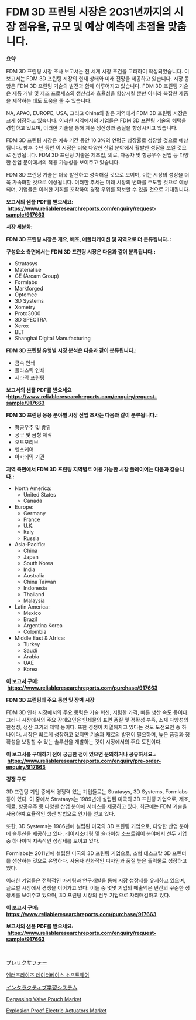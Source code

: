<p><h1>FDM 3D 프린팅 시장은 2031년까지의 시장 점유율, 규모 및 예상 예측에 초점을 맞춥니다.</h1></p><p><strong>요약</strong></p>
<p><p>FDM 3D 프린팅 시장 조사 보고서는 전 세계 시장 조건을 고려하여 작성되었습니다. 이 보고서는 FDM 3D 프린팅 시장의 현재 상태와 미래 전망을 제공하고 있습니다. 시장 동향은 FDM 3D 프린팅 기술의 발전과 함께 이루어지고 있습니다. FDM 3D 프린팅 기술은 제품 개발 및 제조 프로세스의 생산성과 효율성을 향상시킬 뿐만 아니라 복잡한 제품을 제작하는 데도 도움을 줄 수 있습니다.</p><p>NA, APAC, EUROPE, USA, 그리고 China와 같은 지역에서 FDM 3D 프린팅 시장은 크게 성장하고 있습니다. 이러한 지역에서의 기업들은 FDM 3D 프린팅 기술의 혜택을 경험하고 있으며, 이러한 기술을 통해 제품 생산성과 품질을 향상시키고 있습니다.</p><p>FDM 3D 프린팅 시장은 예측 기간 동안 10.3%의 연평균 성장률로 성장할 것으로 예상됩니다. 향후 수년 동안 이 시장은 더욱 다양한 산업 분야에서 활발한 성장을 보일 것으로 전망됩니다. FDM 3D 프린팅 기술은 제조업, 의료, 자동차 및 항공우주 산업 등 다양한 산업 분야에서의 적용 가능성을 보여주고 있습니다.</p><p>FDM 3D 프린팅 기술은 더욱 발전하고 성숙해질 것으로 보이며, 이는 시장의 성장을 더욱 가속화할 것으로 예상됩니다. 이러한 추세는 미래 시장의 변화를 주도할 것으로 예상되며, 기업들은 이러한 기회를 포착하여 경쟁 우위를 확보할 수 있을 것으로 기대됩니다.</p></p>
<p><strong>보고서의 샘플 PDF를 받으세요: &nbsp;<a href="https://www.reliableresearchreports.com/enquiry/request-sample/917663">https://www.reliableresearchreports.com/enquiry/request-sample/917663</a></strong></p>
<p><strong>시장 세분화:</strong></p>
<p><strong> FDM 3D 프린팅 시장은 개요, 배포, 애플리케이션 및 지역으로 더 분류됩니다. :</strong></p>
<p><strong>구성요소 측면에서는 FDM 3D 프린팅 시장은 다음과 같이 분류됩니다.:</strong></p>
<p><ul><li>Stratasys</li><li>Materialise</li><li>GE (Arcam Group)</li><li>Formlabs</li><li>Markforged</li><li>Optomec</li><li>3D Systems</li><li>Xometry</li><li>Proto3000</li><li>3D SPECTRA</li><li>Xerox</li><li>BLT</li><li>Shanghai Digital Manufacturing</li></ul></p>
<p><strong> FDM 3D 프린팅 유형별 시장 분석은 다음과 같이 분류됩니다.:</strong></p>
<p><ul><li>금속 인쇄</li><li>플라스틱 인쇄</li><li>세라믹 프린팅</li></ul></p>
<p><strong>보고서의 샘플 PDF를 받으세요 :<a href="https://www.reliableresearchreports.com/enquiry/request-sample/917663">https://www.reliableresearchreports.com/enquiry/request-sample/917663</a></strong></p>
<p><strong> FDM 3D 프린팅 응용 분야별 시장 산업 조사는 다음과 같이 분류됩니다.:</strong></p>
<p><ul><li>항공우주 및 방위</li><li>공구 및 금형 제작</li><li>오토모티브</li><li>헬스케어</li><li>아카데믹 기관</li></ul></p>
<p><strong>지역 측면에서 FDM 3D 프린팅 지역별로 이용 가능한 시장 플레이어는 다음과 같습니다.:</strong></p>
<p><ul>
    <li>
        North America:
        <ul>
            <li>United States</li>
            <li>Canada</li>
        </ul>
    </li>
    <li>
        Europe:
        <ul>
            <li>Germany</li>
            <li>France</li>
            <li>U.K.</li>
            <li>Italy</li>
            <li>Russia</li>
        </ul>
    </li>
    <li>
        Asia-Pacific:
        <ul>
            <li>China</li>
            <li>Japan</li>
            <li>South Korea</li>
            <li>India</li>
            <li>Australia</li>
            <li>China Taiwan</li>
            <li>Indonesia</li>
            <li>Thailand</li>
            <li>Malaysia</li>
        </ul>
    </li>
    <li>
        Latin America:
        <ul>
            <li>Mexico</li>
            <li>Brazil</li>
            <li>Argentina Korea</li>
            <li>Colombia</li>
        </ul>
    </li>
    <li>
        Middle East & Africa:
        <ul>
            <li>Turkey</li>
            <li>Saudi</li>
            <li>Arabia</li>
            <li>UAE</li>
            <li>Korea</li>
        </ul>
    </li>
    </ul></p>
<p><strong>이 보고서 구매: &nbsp;<a href="https://www.reliableresearchreports.com/purchase/917663">https://www.reliableresearchreports.com/purchase/917663</a></strong></p>
<p><strong>FDM 3D 프린팅의 주요 동인 및 장벽 시장</strong></p>
<p><p>FDM 3D 인쇄 시장에서의 주요 동력은 기술 혁신, 저렴한 가격, 빠른 생산 속도 등이다. 그러나 시장에서의 주요 장애요인은 인쇄물의 표면 품질 및 정확성 부족, 소재 다양성의 한정성, 생산 크기의 제약 등이다. 또한 경쟁이 치열해지고 있다는 것도 도전요인 중 하나이다. 시장은 빠르게 성장하고 있지만 기술과 재료의 발전이 필요하며, 높은 품질과 정확성을 보장할 수 있는 솔루션을 개발하는 것이 시장에서의 주요 도전이다.</p></p>
<p><strong>이 보고서를 구매하기 전에 궁금한 점이 있으면 문의하거나 공유하세요.: &nbsp;<a href="https://www.reliableresearchreports.com/enquiry/pre-order-enquiry/917663">https://www.reliableresearchreports.com/enquiry/pre-order-enquiry/917663</a></strong></p>
<p><strong>경쟁 구도</strong></p>
<p><p>3D 프린팅 기업 중에서 경쟁력 있는 기업들로는 Stratasys, 3D Systems, Formlabs 등이 있다. 이 중에서 Stratasys는 1989년에 설립된 미국의 3D 프린팅 기업으로, 제조, 의료, 항공우주 등 다양한 산업 분야에 서비스를 제공하고 있다. 최근에는 FDM 기술을 사용하여 효율적인 생산 방법으로 인기를 얻고 있다. </p><p>또한, 3D Systems는 1986년에 설립된 미국의 3D 프린팅 기업으로, 다양한 산업 분야에 솔루션을 제공하고 있다. 레이저소터링 및 슬라이싱 소프트웨어 분야에서 선두 기업 중 하나이며 지속적인 성장세를 보이고 있다.</p><p>Formlabs는 2011년에 설립된 미국의 3D 프린팅 기업으로, 소형 데스크탑 3D 프린터를 생산하는 것으로 유명하다. 사용자 친화적인 디자인과 품질 높은 출력물로 성장하고 있다.</p><p>이러한 기업들은 전략적인 마케팅과 연구개발을 통해 시장 성장세를 유지하고 있으며, 글로벌 시장에서 경쟁을 이어가고 있다. 이들 중 몇몇 기업의 매출액은 년간의 꾸준한 성장세를 보여주고 있으며, 3D 프린팅 시장의 선두 기업으로 자리매김하고 있다.</p></p>
<p><strong>이 보고서 구매: &nbsp; <a href="https://www.reliableresearchreports.com/purchase/917663">https://www.reliableresearchreports.com/purchase/917663</a></strong></p>
<p><strong>보고서의 샘플 PDF를 받으세요: &nbsp;<a href="https://www.reliableresearchreports.com/enquiry/request-sample/917663">https://www.reliableresearchreports.com/enquiry/request-sample/917663</a></strong><strong></strong></p>
<p>&nbsp;</p>
<p><p><a href="https://github.com/dzy793153605/Market-Research-Report-List-1/blob/main/2213510183420.md">プレリクサフォー</a></p><p><a href="https://medium.com/@josephweaver29/%EA%B8%B0%EC%97%85-%EB%8D%B0%EC%9D%B4%ED%84%B0%EB%B2%A0%EC%9D%B4%EC%8A%A4-%EC%86%8C%ED%94%84%ED%8A%B8%EC%9B%A8%EC%96%B4-%EC%8B%9C%EC%9E%A5-%EC%A0%90%EC%9C%A0%EC%9C%A8-%EB%B3%80%ED%99%94-%EB%B0%8F-%EC%8B%9C%EC%9E%A5-%EC%84%B1%EC%9E%A5-%EB%8F%99%ED%96%A5-2024%EB%85%84-2031%EB%85%84-738aedce36f1">엔터프라이즈 데이터베이스 소프트웨어</a></p><p><a href="https://medium.com/@minnieebert2827/%E5%AF%BE%E8%A9%B1%E5%9E%8B%E5%AD%A6%E7%BF%92%E3%82%B7%E3%82%B9%E3%83%86%E3%83%A0%E5%B8%82%E5%A0%B4%E3%81%AE%E8%A6%8F%E6%A8%A1-cagr-%E3%83%88%E3%83%AC%E3%83%B3%E3%83%89-2024%E5%B9%B4%E3%81%8B%E3%82%892030%E5%B9%B4-e482920ac8f9">インタラクティブ学習システム</a></p><p><a href="https://github.com/beatblasta/Market-Research-Report-List-2/blob/main/degassing-valve-pouch-market.md">Degassing Valve Pouch Market</a></p><p><a href="https://zircon-bluebell-299.notion.site/Explosion-Proof-Electric-Actuators-Market-Size-Growing-and-Forecasted-for-period-from-2024-2031-an-d480d494179846d199b53165c4d4674f">Explosion Proof Electric Actuators Market</a></p></p>